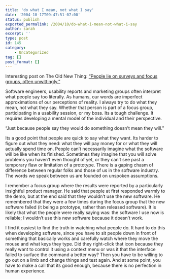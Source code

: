 ```yaml
---
title: 'do what I mean, not what I say'
date: '2004-10-17T09:47:51-07:00'
status: publish
exported_permalink: /2004/10/do-what-i-mean-not-what-i-say
author: sarah
excerpt: ''
type: post
id: 145
category:
    - Uncategorized
tag: []
post_format: []
---
```

Interesting post on The Old New Thing: [“People lie on surveys and focus groups, often unwittingly.”](http://blogs.msdn.com/oldnewthing/archive/2004/10/12/241228.aspx)

Software engineers, usability reports and marketing groups often interpret what people say too literally. As humans, our words are imperfect approximations of our perceptions of reality. I always try to do what they mean, not what they say. Whether that person is part of a focus group, participating in a usability session, or my boss. Its a tough challenge. It requires developing a mental model of the individual and their perspective.

“Just because people say they would do something doesn’t mean they will.”

Its a good point that people are quick to say what they want. Its harder to figure out what they need: what they will pay money for or what they will actually spend time on. People can’t necessarily imagine what the software will be like when its finished. Sometimes they imagine that you will solve problems you haven’t even thought of yet, or they can’t see past a temporary flaw or limitation of a prototype. There is a gaping chasm of difference between regular folks and those of us in the software industry. The words we speak between us are founded on unspoken assumptions.

I remember a focus group where the results were reported by a particularly insightful product manager. He said that people at first responded warmly to the demo, but at the end said that they wouldn’t use the new software. He remembered that they were a few times during the focus group that the new software failed (it being a prototype, rather than released software). It is likely that what the people were really saying was: the software I use now is reliable; I wouldn’t use this new software because it doesn’t work.

I find it easiest to find the truth in watching what people do. It hard to do this when developing software, since you have to sit people down in front of something that basically works and carefully watch where they move the mouse and what keys they type. Did they right-click that icon because they really want to control it using a context menu or was it that the interface failed to surface the command a better way? Then you have to be willing to go out on a limb and change things and test again. And at some point, you have to make a call that its good enough, because there is no perfection in human experience.